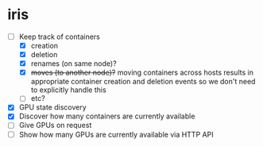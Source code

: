 # iris

- [ ] Keep track of containers
  - [x] creation
  - [x] deletion
  - [x] renames (on same node)?
  - [x] ~~moves (to another node)?~~ moving containers across hosts results in
    appropriate container creation and deletion events so we don't need to
    explicitly handle this
  - [ ] etc?
- [x] GPU state discovery
- [x] Discover how many containers are currently available
- [ ] Give GPUs on request
- [ ] Show how many GPUs are currently available via HTTP API
